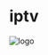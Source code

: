 # iptv
![logo](https://github.com/cy73/tv.github.io/assets/160321595/6dedb263-dd2a-4a24-ba80-4740ec795ffc)
